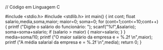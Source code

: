 // Código em Linguagem C

#include <stdio.h>
#include <stdlib.h>
int main()
{
int cont;
float salario,media,soma,maior;
maior=0; soma=0;
for (cont=1;cont<=10;cont++)
{
printf ("Digite o salário do funcionário: ");
scanf("%f",&salario);
soma=soma+salario;
if (salario > maior)
{
maior=salario;
}
}
media=soma/10;
printf ("O maior salário da empresa e = %.2f \n",maior);
printf ("A média salarial da empresa e = %.2f \n",media);
return 0;
}